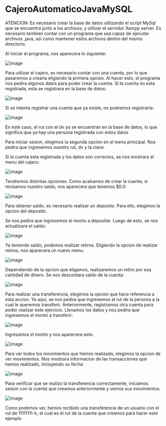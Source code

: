 # CajeroAutomaticoJavaMySQL

ATENCION: Es necesario crear la base de datos utilizando el script MySql que se encuentra junto a los archivos, y utilizar el
servidor Xampp server. Es necesario tambien contar con un programa que sea capaz de ejecutar archivos .java, asi como mantener
estos archivos dentro del mismo directorio.

Al iniciar el programa, nos aparecera lo siguiente:

![image](https://user-images.githubusercontent.com/107152796/182439970-c46aaa92-d136-4456-a690-a0b3e06141fc.png)

Para utilizar el cajero, es necesario contar con una cuenta, por lo que pasaremos a crearla eligiendo la primera opcion.
Al hacer esto, el programa nos pedira algunos datos para poder crear la cuenta. Si la cuenta no esta registrada, esta
se registrara en la base de datos:

![image](https://user-images.githubusercontent.com/107152796/182440296-eaa67511-f3a2-446a-80d3-aa1da851250d.png)

Si se intenta registrar una cuenta que ya existe, no podremos registrarla:

![image](https://user-images.githubusercontent.com/107152796/182440468-c96db4e1-8271-428a-818d-2d1bcb7aa65b.png)

En este caso, el rut con el dv ya se encuentran en la base de datos, lo que significa que ya hay una persona registrada
con estos datos

Para iniciar sesion, elegimos la segunda opcion en el menu principal. Nos pedira que ingresemos nuestro rut, dv y la clave.

Si la cuenta esta registrada y los datos son correctos, se nos mostrara el menu del cajero:

![image](https://user-images.githubusercontent.com/107152796/185246146-afe3187d-92fa-4cc0-814e-29dfede564c7.png)

Tendremos distintas opciones. Como acabamos de crear la cuenta, si revisamos nuestro saldo, nos aparecera que tenemos $0.0:

![image](https://user-images.githubusercontent.com/107152796/182441277-32a397c1-82df-43a3-aa58-6960f059f596.png)

Para obtener saldo, es necesario realizar un deposito. Para ello, elegimos la opcion del deposito.

Se nos pedira que ingresemos el monto a depositar. Luego de esto, se nos actualizara el saldo:

![image](https://user-images.githubusercontent.com/107152796/182443373-a7bb3eb4-34dd-481f-9502-c13858de6150.png)

Ya teniendo saldo, podemos realizar retiros. Eligiendo la opcion de realizar retiros, nos aparecera un nuevo menu:

![image](https://user-images.githubusercontent.com/107152796/182443587-cb0abbff-51fc-4fcd-8772-899d31e6af9a.png)

Dependiendo de la opcion que eligamos, realizaremos un retiro por esa cantidad de dinero. Se nos descontara saldo de la cuenta:

![image](https://user-images.githubusercontent.com/107152796/182443736-07580777-660b-458d-81f8-f98a26475ec4.png)

Para realizar una transferencia, elegimos la opcion que hace referencia a esta accion. Ya aqui, se nos pedira que ingresemos el rut de la persona
a la cual le queremos transferir. Anteriormente, registramos otra cuenta para poder realizar este ejercicio. Llenamos los datos y nos pedira
que ingresemos el monto a transferir:

![image](https://user-images.githubusercontent.com/107152796/185246444-2d3d0337-cf7e-4f07-b833-c0bea9251de1.png)

Ingresamos el monto y nos aparecera esto:

![image](https://user-images.githubusercontent.com/107152796/185246552-1bcb00dc-3445-40c7-a97f-b2d51e4f57da.png)


Para ver todos los movimientos que hemos realizado, elegimos la opcion de ver movimientos. Nos mostrara informacion de las transacciones que hemos
realizado, incluyendo su fecha:

![image](https://user-images.githubusercontent.com/107152796/185246623-d6b33692-df9a-46e7-ba96-823f8982e1e7.png)

Para verificar que se realizo la transferencia correctamente, iniciamos sesion con la cuenta que creamos anteriormente y vemos sus movimientos:

![image](https://user-images.githubusercontent.com/107152796/185246746-0b20ac38-806d-47e3-a1e1-193da046966d.png)

Como podemos ver, hemos recibido una transferencia de un usuario con el rut de 11111111-k, el cual es el rut de la cuenta que creamos para hacer este
ejemplo






